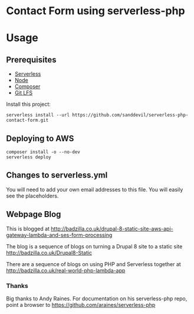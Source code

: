 # Contact Form using serverless-php

# Usage
## Prerequisites
* [Serverless](https://serverless.com/)
* [Node](https://nodejs.org)
* [Composer](https://getcomposer.org/)
* [Git LFS](https://git-lfs.github.com/)

Install this project:
```
serverless install --url https://github.com/sanddevil/serverless-php-contact-form.git
```

## Deploying to AWS
```
composer install -o --no-dev
serverless deploy
```

## Changes to serverless.yml
You will need to add your own email addresses to this file. You will easily see the placeholders.

## Webpage Blog
This is blogged at http://badzilla.co.uk/drupal-8-static-site-aws-api-gateway-lambda-and-ses-form-processing

The blog is a sequence of blogs on turning a Drupal 8 site to a static site http://badzilla.co.uk/Drupal8-Static

There are a sequence of blogs on using PHP and Serverless together at http://badzilla.co.uk/real-world-php-lambda-app


### Thanks
Big thanks to Andy Raines. For documentation on his serverless-php repo, point a browser to https://github.com/araines/serverless-php

